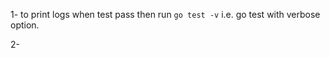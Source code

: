 1- to print logs when test pass then run ```go test -v``` i.e. go test with verbose option.  
  
2- 